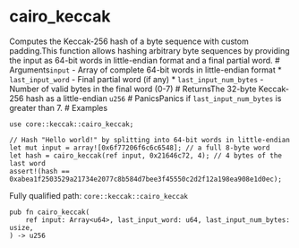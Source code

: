 # cairo_keccak

Computes the Keccak-256 hash of a byte sequence with custom padding.This function allows hashing arbitrary byte sequences by providing the input as 64-bit words in little-endian format and a final partial word.  # Arguments`input` - Array of complete 64-bit words in little-endian format * `last_input_word` - Final partial word (if any) * `last_input_num_bytes` - Number of valid bytes in the final word (0-7)  # ReturnsThe 32-byte Keccak-256 hash as a little-endian `u256`  # PanicsPanics if `last_input_num_bytes` is greater than 7.  # Examples
```cairo
use core::keccak::cairo_keccak;

// Hash "Hello world!" by splitting into 64-bit words in little-endian
let mut input = array![0x6f77206f6c6c6548]; // a full 8-byte word
let hash = cairo_keccak(ref input, 0x21646c72, 4); // 4 bytes of the last word
assert!(hash == 0xabea1f2503529a21734e2077c8b584d7bee3f45550c2d2f12a198ea908e1d0ec);
```

Fully qualified path: `core::keccak::cairo_keccak`

<pre><code class="language-rust">pub fn cairo_keccak(
    ref input: Array&lt;u64&gt;, last_input_word: u64, last_input_num_bytes: usize,
) -&gt; u256</code></pre>

